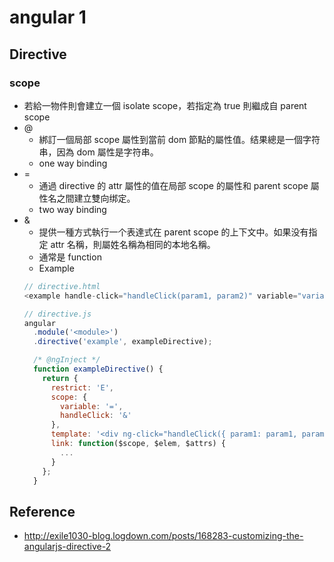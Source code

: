 # angular 1

## Directive
### scope
* 若給一物件則會建立一個 isolate scope，若指定為 true 則繼成自 parent scope
* @
  * 綁訂一個局部 scope 屬性到當前 dom 節點的屬性值。结果總是一個字符串，因為 dom 屬性是字符串。
  * one way binding
* =
  * 通過 directive 的 attr 屬性的值在局部 scope 的屬性和 parent scope 屬性名之間建立雙向绑定。
  * two way binding
* &
  * 提供一種方式執行一个表達式在 parent scope 的上下文中。如果没有指定 attr 名稱，則屬姓名稱為相同的本地名稱。
  * 通常是 function
  * Example
  ```js
  // directive.html
  <example handle-click="handleClick(param1, param2)" variable="variable"></example>
  
  // directive.js
  angular
    .module('<module>')
    .directive('example', exampleDirective);

    /* @ngInject */
    function exampleDirective() {
      return {
        restrict: 'E',
        scope: {
          variable: '=',
          handleClick: '&'
        },
        template: '<div ng-click="handleClick({ param1: param1, param2: param2})>{{ variable }}</div>',
        link: function($scope, $elem, $attrs) {
          ...
        }
      };
    }
  ```

## Reference
* http://exile1030-blog.logdown.com/posts/168283-customizing-the-angularjs-directive-2
